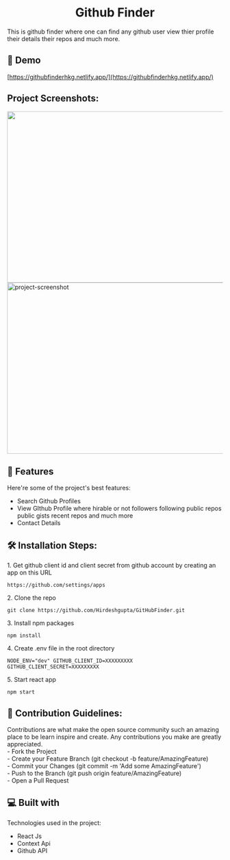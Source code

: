 <h1 align="center" id="title">Github Finder</h1>

<p id="description">This is github finder where one can find any github user view thier profile their details their repos and much more.</p>

<h2>🚀 Demo</h2>

[https://githubfinderhkg.netlify.app/](https://githubfinderhkg.netlify.app/)

<h2>Project Screenshots:</h2>

<img src="https://drive.google.com/uc?id=1_JvwtRizR4kbXz3Mg8aIPFSUOl-MRscR" width="800" height="400/">

<img src="https://drive.google.com/uc?id=1K81e9HgbUugipY3JAEuM4nEieZTzGwR3" alt="project-screenshot" width="800" height="400/">

  
  
<h2>🧐 Features</h2>

Here're some of the project's best features:

*   Search Github Profiles
*   View GIthub Profile where hirable or not followers following public repos public gists recent repos and much more
*   Contact Details

<h2>🛠️ Installation Steps:</h2>

<p>1. Get github client id and client secret from github account by creating an app on this URL</p>

```
https://github.com/settings/apps
```

<p>2. Clone the repo</p>

```
git clone https://github.com/Hirdeshgupta/GitHubFinder.git
```

<p>3. Install npm packages</p>

```
npm install
```

<p>4. Create .env file in the root directory</p>

```
NODE_ENV="dev" GITHUB_CLIENT_ID=XXXXXXXXX  GITHUB_CLIENT_SECRET=XXXXXXXXX
```

<p>5. Start react app</p>

```
npm start
```

<h2>🍰 Contribution Guidelines:</h2>

Contributions are what make the open source community such an amazing place to be learn inspire and create. Any contributions you make are greatly appreciated.  
\- Fork the Project  
\- Create your Feature Branch (git checkout -b feature/AmazingFeature)  
\- Commit your Changes (git commit -m 'Add some AmazingFeature')  
\- Push to the Branch (git push origin feature/AmazingFeature)  
\- Open a Pull Request

  
  
<h2>💻 Built with</h2>

Technologies used in the project:

*   React Js
*   Context Api
*   Github API
